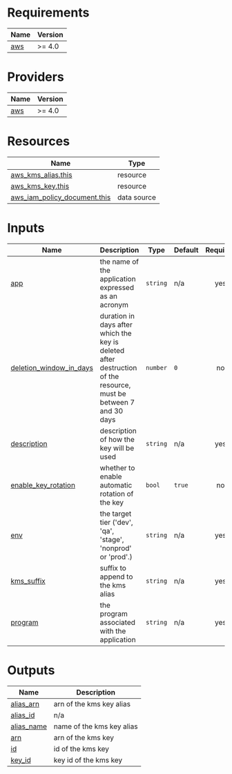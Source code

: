 <!-- BEGIN_TF_DOCS -->
# Requirements

| Name | Version |
|------|---------|
| <a name="requirement_aws"></a> [aws](#requirement\_aws) | >= 4.0 |

# Providers

| Name | Version |
|------|---------|
| <a name="provider_aws"></a> [aws](#provider\_aws) | >= 4.0 |

# Resources

| Name | Type |
|------|------|
| [aws_kms_alias.this](https://registry.terraform.io/providers/hashicorp/aws/latest/docs/resources/kms_alias) | resource |
| [aws_kms_key.this](https://registry.terraform.io/providers/hashicorp/aws/latest/docs/resources/kms_key) | resource |
| [aws_iam_policy_document.this](https://registry.terraform.io/providers/hashicorp/aws/latest/docs/data-sources/iam_policy_document) | data source |

# Inputs

| Name | Description | Type | Default | Required |
|------|-------------|------|---------|:--------:|
| <a name="input_app"></a> [app](#input\_app) | the name of the application expressed as an acronym | `string` | n/a | yes |
| <a name="input_deletion_window_in_days"></a> [deletion\_window\_in\_days](#input\_deletion\_window\_in\_days) | duration in days after which the key is deleted after destruction of the resource, must be between 7 and 30 days | `number` | `0` | no |
| <a name="input_description"></a> [description](#input\_description) | description of how the key will be used | `string` | n/a | yes |
| <a name="input_enable_key_rotation"></a> [enable\_key\_rotation](#input\_enable\_key\_rotation) | whether to enable automatic rotation of the key | `bool` | `true` | no |
| <a name="input_env"></a> [env](#input\_env) | the target tier ('dev', 'qa', 'stage', 'nonprod' or 'prod'.) | `string` | n/a | yes |
| <a name="input_kms_suffix"></a> [kms\_suffix](#input\_kms\_suffix) | suffix to append to the kms alias | `string` | n/a | yes |
| <a name="input_program"></a> [program](#input\_program) | the program associated with the application | `string` | n/a | yes |

# Outputs

| Name | Description |
|------|-------------|
| <a name="output_alias_arn"></a> [alias\_arn](#output\_alias\_arn) | arn of the kms key alias |
| <a name="output_alias_id"></a> [alias\_id](#output\_alias\_id) | n/a |
| <a name="output_alias_name"></a> [alias\_name](#output\_alias\_name) | name of the kms key alias |
| <a name="output_arn"></a> [arn](#output\_arn) | arn of the kms key |
| <a name="output_id"></a> [id](#output\_id) | id of the kms key |
| <a name="output_key_id"></a> [key\_id](#output\_key\_id) | key id of the kms key |
<!-- END_TF_DOCS -->